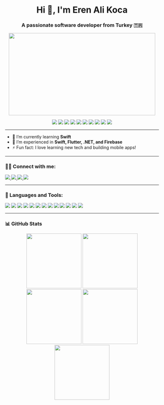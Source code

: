 <h1 align="center">Hi 👋, I'm Eren Ali Koca</h1>
<h3 align="center">A passionate software developer from Turkey 🇹🇷</h3>

<div align="center">
  <img width="480" height="270" src="https://media.giphy.com/media/26tn33aiTi1jkl6H6/giphy.gif">
</div>

<p align="center">
  <img src="https://img.shields.io/badge/Code-Swift-orange?style=for-the-badge&logo=swift&logoColor=white"/>
  <img src="https://img.shields.io/badge/Code-Flutter-blue?style=for-the-badge&logo=flutter&logoColor=white"/>
  <img src="https://img.shields.io/badge/Code-Dart-0175C2?style=for-the-badge&logo=dart&logoColor=white"/>
  <img src="https://img.shields.io/badge/Code-CSharp-239120?style=for-the-badge&logo=csharp&logoColor=white"/>
  <img src="https://img.shields.io/badge/Code-Java-red?style=for-the-badge&logo=java&logoColor=white"/>
  <img src="https://img.shields.io/badge/Code-Python-3776AB?style=for-the-badge&logo=python&logoColor=white"/>
  <img src="https://img.shields.io/badge/DB-MSSQL-CC2927?style=for-the-badge&logo=microsoftsqlserver&logoColor=white"/>
  <img src="https://img.shields.io/badge/Cloud-Firebase-FFCA28?style=for-the-badge&logo=firebase&logoColor=black"/>
  <img src="https://img.shields.io/badge/Tools-Git-F05032?style=for-the-badge&logo=git&logoColor=white"/>
  <img src="https://img.shields.io/badge/OS-Linux-FCC624?style=for-the-badge&logo=linux&logoColor=black"/>
</p>

---

- 🌱 I’m currently learning **Swift**
- 💼 I’m experienced in **Swift, Flutter, .NET, and Firebase**
- ⚡ Fun fact: I love learning new tech and building mobile apps!

---

### 🧑‍💻 Connect with me:
<p align="left">
  <a href="https://linkedin.com/in/erenalikoca" target="_blank">
    <img src="https://img.shields.io/badge/LinkedIn-blue?style=for-the-badge&logo=linkedin&logoColor=white" />
  </a>
  <a href="mailto:info@erenalikoca.com.tr" target="_blank">
    <img src="https://img.shields.io/badge/Email-D14836?style=for-the-badge&logo=gmail&logoColor=white" />
  </a>
  <a href="https://instagram.com/erennali_" target="_blank">
    <img src="https://img.shields.io/badge/Instagram-E4405F?style=for-the-badge&logo=instagram&logoColor=white" />
  </a>
  <a href="https://medium.com/@erenali" target="_blank">
    <img src="https://img.shields.io/badge/Medium-black?style=for-the-badge&logo=medium&logoColor=white" />
  </a>
</p>

---

### 🧰 Languages and Tools:
<p align="left">
  <img src="https://img.shields.io/badge/Swift-F05138?style=flat-square&logo=swift&logoColor=white"/>
  <img src="https://img.shields.io/badge/Dart-0175C2?style=flat-square&logo=dart&logoColor=white"/>
  <img src="https://img.shields.io/badge/C%23-239120?style=flat-square&logo=csharp&logoColor=white"/>
  <img src="https://img.shields.io/badge/Java-007396?style=flat-square&logo=java&logoColor=white"/>
  <img src="https://img.shields.io/badge/Python-3776AB?style=flat-square&logo=python&logoColor=white"/>
  <img src="https://img.shields.io/badge/SQL_Server-CC2927?style=flat-square&logo=microsoftsqlserver&logoColor=white"/>
  <img src="https://img.shields.io/badge/Firebase-FFCA28?style=flat-square&logo=firebase&logoColor=black"/>
  <img src="https://img.shields.io/badge/Kotlin-0095D5?style=flat-square&logo=kotlin&logoColor=white"/>
  <img src="https://img.shields.io/badge/Flutter-02569B?style=flat-square&logo=flutter&logoColor=white"/>
  <img src="https://img.shields.io/badge/Azure-0078D4?style=flat-square&logo=microsoftazure&logoColor=white"/>
  <img src="https://img.shields.io/badge/.NET-512BD4?style=flat-square&logo=dotnet&logoColor=white"/>
  <img src="https://img.shields.io/badge/Git-F05032?style=flat-square&logo=git&logoColor=white"/>
  <img src="https://img.shields.io/badge/Linux-FCC624?style=flat-square&logo=linux&logoColor=black"/>
</p>

---

### 📊 GitHub Stats

<p align="center">
  <img src="http://github-profile-summary-cards.vercel.app/api/cards/stats?username=erennali&theme=2077" height="180em"/>
  <img src="http://github-profile-summary-cards.vercel.app/api/cards/most-commit-language?username=erennali&theme=2077" height="180em"/>
  <img src="http://github-profile-summary-cards.vercel.app/api/cards/repos-per-language?username=erennali&theme=2077" height="180em"/>
  <img src="http://github-profile-summary-cards.vercel.app/api/cards/productive-time?username=erennali&theme=2077" height="180em"/>
  <img src="http://github-profile-summary-cards.vercel.app/api/cards/profile-details?username=erennali&theme=2077" height="180em"/>
</p>
